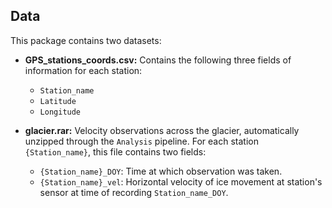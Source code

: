 ## Data 

This package contains two datasets:

- **GPS_stations_coords.csv:**  Contains the following three fields of information for each station:
    - `Station_name`
    - `Latitude`
    - `Longitude`
 
- **glacier.rar:** Velocity observations across the glacier, automatically unzipped through the `Analysis` pipeline. For each station `{Station_name}`, this file contains two fields:
    - `{Station_name}_DOY`: Time at which observation was taken.
    - `{Station_name}_vel`: Horizontal velocity of ice movement at station's sensor at time of recording `Station_name_DOY`.






